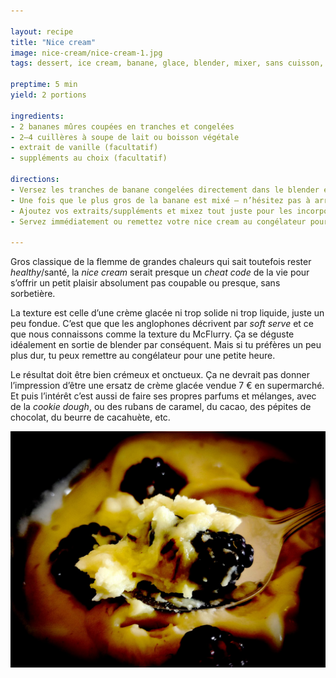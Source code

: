 ```yaml
---

layout: recipe
title: "Nice cream"
image: nice-cream/nice-cream-1.jpg
tags: dessert, ice cream, banane, glace, blender, mixer, sans cuisson, soft-serve, healthy, sans sorbetière

preptime: 5 min
yield: 2 portions

ingredients:
- 2 bananes mûres coupées en tranches et congelées
- 2–4 cuillères à soupe de lait ou boisson végétale
- extrait de vanille (facultatif)
- suppléments au choix (facultatif)

directions:
- Versez les tranches de banane congelées directement dans le blender et commencez à mixer. Il faut que votre blender puisse tourner à haute vitesse ou, à défaut, dispose d’une fonction pour piller la glace.
- Une fois que le plus gros de la banane est mixé – n’hésitez pas à arrêter le blender pour racler les bords –, ajoutez du lait/boisson végétale cuillère à soupe par cuillère à soupe.
- Ajoutez vos extraits/suppléments et mixez tout juste pour les incorporer.
- Servez immédiatement ou remettez votre nice cream au congélateur pour 1 heure.

---
```


Gros classique de la flemme de grandes chaleurs qui sait toutefois rester <i lang="en">healthy</i>/santé, la <i lang="en">nice cream</i> serait presque un <i lang="en">cheat code</i> de la vie pour s’offrir un petit plaisir absolument pas coupable ou presque, sans sorbetière.

La texture est celle d’une crème glacée ni trop solide ni trop liquide, juste un peu fondue. C’est que que les anglophones décrivent par <i lang="en">soft serve</i> et ce que nous connaissons comme la texture du McFlurry. Ça se déguste idéalement en sortie de blender par conséquent. Mais si tu préfères un peu plus dur, tu peux remettre au congélateur pour une petite heure.

Le résultat doit être bien crémeux et onctueux. Ça ne devrait pas donner l’impression d’être une ersatz de crème glacée vendue 7&nbsp;€ en supermarché. Et puis l’intérêt c’est aussi de faire ses propres parfums et mélanges, avec de la <i lang="en">cookie dough</i>, ou des rubans de caramel, du cacao, des pépites de chocolat, du beurre de cacahuète, etc.

![Vous pouvez aussi simplement accompagner votre nice cream nature d’une poignée de fruits rouges, noix, etc.](../images/nice-cream/nice-cream-2.jpg)